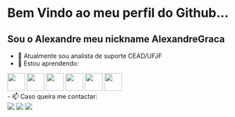 # Bem Vindo ao meu perfil do Github...
## Sou o Alexandre meu nickname AlexandreGraca

- 🔭 Atualmente sou analista de suporte CEAD/UFJF
- 🌱 Estou aprendendo:
<div>
  <img loading="lazy" src="https://cdn.jsdelivr.net/gh/devicons/devicon@latest/icons/azuredevops/azuredevops-original.svg" width="40" height="40" />
  <img src="https://cdn.jsdelivr.net/gh/devicons/devicon@latest/icons/amazonwebservices/amazonwebservices-original-wordmark.svg" width="40" height="40"/>
  <img src="https://cdn.jsdelivr.net/gh/devicons/devicon@latest/icons/ansible/ansible-original.svg" width="40" height="40" />
  <img src="https://cdn.jsdelivr.net/gh/devicons/devicon@latest/icons/azure/azure-original.svg" width="40" height="40" />
  <img src="https://cdn.jsdelivr.net/gh/devicons/devicon@latest/icons/terraform/terraform-original.svg"  width="40" height="40" />
  <img src="https://cdn.jsdelivr.net/gh/devicons/devicon@latest/icons/vagrant/vagrant-original.svg"  width="40" height="40" />
          
          
</div> 
- 📫 Caso queira me contactar:
<div>
  <a href = "mailto:alexandre.gcomp@gmail.com"><img loading="lazy" src="https://img.shields.io/badge/Gmail-D14836?style=for-the-badge&logo=gmail&logoColor=white" target="_blank"></a>
  <a href="https://www.linkedin.com/in/alexandre-graca" target="_blank"><img loading="lazy" src="https://img.shields.io/badge/-LinkedIn-%230077B5?style=for-the-badge&logo=linkedin&logoColor=white" target="_blank"></a> 
  <a href="https://instagram.com/alexandre_gracajf" target="_blank"><img loading="lazy" src="https://img.shields.io/badge/-Instagram-%23E4405F?style=for-the-badge&logo=instagram&logoColor=white" target="_blank"></a>
</div>

